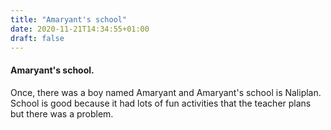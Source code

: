 ```yaml
---
title: "Amaryant's school"
date: 2020-11-21T14:34:55+01:00
draft: false
---
```



#### Amaryant's school.

Once, there was a boy named Amaryant and Amaryant's school is Naliplan.
School is good because it had lots of fun activities that the teacher plans but there was a problem.
